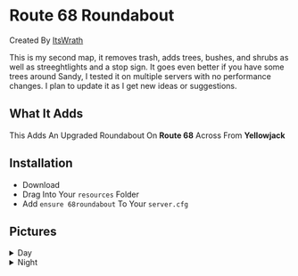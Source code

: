 # Route 68 Roundabout
Created By [ItsWrath](https://github.com/ItsWrath/panormaconstruction/new/main?readme=1)

This is my second map, it removes trash, adds trees, bushes, and shrubs as well as streeghtlights and a stop sign. It goes even better if you have some trees around Sandy, I tested it on multiple servers with no performance changes. I plan to update it as I get new ideas or suggestions.
## What It Adds
This Adds An Upgraded Roundabout On **Route 68** Across From **Yellowjack**

## Installation
- Download
- Drag Into Your `resources` Folder
- Add ``ensure 68roundabout`` To Your `server.cfg`

## Pictures
<details>
           <summary>Day</summary>
         - https://imgur.com/3u8sykx
         - https://imgur.com/MdC2eJw
         - https://imgur.com/mZiMSfq
         - https://imgur.com/SisWrUT
         </details>
<details>
           <summary>Night</summary>

         </details>
